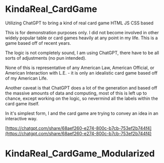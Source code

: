 # KindaReal_CardGame
Utilizing ChatGPT to bring a kind of real card game HTML JS CSS based

This is for demonstration purposes only. I did not become involved in other widely popular table or card games heavily at any point in my life. This is a game based off of recent years. 

The logic is not completely sound, I am using ChatGPT, there have to be all sorts of adjustments (no pun intended).

None of this is representative of any American Law, American Official, or American Interaction with L.E. - it is only an idealistic card game based off of my American Life.

Another caveat is that ChatGPT does a lot of the generation and based off the massive amounts of data and computing, most of this is left up to chance, except working on the logic, so nevermind all the labels within the card game itself.

In it's simplest form, I and the card game are trying to convey an idea in an interactive way.

[https://chatgpt.com/share/68aef260-e274-800c-b7cb-753ef2b744f4](https://chatgpt.com/share/68aef260-e274-800c-b7cb-753ef2b744f4)
# KindaReal_CardGame_Modularized
